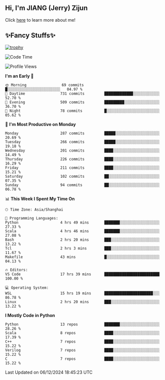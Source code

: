 ## Hi, I'm JIANG (Jerry) Zijun

Click [here](https://jzjerry.github.io/about/) to learn more about me!

## ✨Fancy Stuffs✨
[![trophy](https://github-profile-trophy.vercel.app/?username=jzjerry&theme=onedark)](https://github.com/ryo-ma/github-profile-trophy)
<!--START_SECTION:waka-->
![Code Time](http://img.shields.io/badge/Code%20Time-881%20hrs%2027%20mins-blue)

![Profile Views](http://img.shields.io/badge/Profile%20Views-0-blue)

**I'm an Early 🐤** 

```text
🌞 Morning                69 commits          █░░░░░░░░░░░░░░░░░░░░░░░░   04.97 % 
🌆 Daytime                731 commits         █████████████░░░░░░░░░░░░   52.70 % 
🌃 Evening                509 commits         █████████░░░░░░░░░░░░░░░░   36.70 % 
🌙 Night                  78 commits          █░░░░░░░░░░░░░░░░░░░░░░░░   05.62 % 
```
📅 **I'm Most Productive on Monday** 

```text
Monday                   287 commits         █████░░░░░░░░░░░░░░░░░░░░   20.69 % 
Tuesday                  266 commits         █████░░░░░░░░░░░░░░░░░░░░   19.18 % 
Wednesday                201 commits         ████░░░░░░░░░░░░░░░░░░░░░   14.49 % 
Thursday                 226 commits         ████░░░░░░░░░░░░░░░░░░░░░   16.29 % 
Friday                   211 commits         ████░░░░░░░░░░░░░░░░░░░░░   15.21 % 
Saturday                 102 commits         ██░░░░░░░░░░░░░░░░░░░░░░░   07.35 % 
Sunday                   94 commits          ██░░░░░░░░░░░░░░░░░░░░░░░   06.78 % 
```


📊 **This Week I Spent My Time On** 

```text
🕑︎ Time Zone: Asia/Shanghai

💬 Programming Languages: 
Python                   4 hrs 49 mins       ███████░░░░░░░░░░░░░░░░░░   27.33 % 
Scala                    4 hrs 46 mins       ███████░░░░░░░░░░░░░░░░░░   27.08 % 
Bash                     2 hrs 20 mins       ███░░░░░░░░░░░░░░░░░░░░░░   13.22 % 
Tcl                      2 hrs 3 mins        ███░░░░░░░░░░░░░░░░░░░░░░   11.67 % 
Makefile                 43 mins             █░░░░░░░░░░░░░░░░░░░░░░░░   04.13 % 

🔥 Editors: 
VS Code                  17 hrs 39 mins      █████████████████████████   100.00 % 

💻 Operating System: 
WSL                      15 hrs 19 mins      ██████████████████████░░░   86.78 % 
Linux                    2 hrs 20 mins       ███░░░░░░░░░░░░░░░░░░░░░░   13.22 % 
```

**I Mostly Code in Python** 

```text
Python                   13 repos            ███████░░░░░░░░░░░░░░░░░░   28.26 % 
Scala                    8 repos             ████░░░░░░░░░░░░░░░░░░░░░   17.39 % 
C++                      7 repos             ████░░░░░░░░░░░░░░░░░░░░░   15.22 % 
Verilog                  7 repos             ████░░░░░░░░░░░░░░░░░░░░░   15.22 % 
C                        7 repos             ████░░░░░░░░░░░░░░░░░░░░░   15.22 % 
```




 Last Updated on 06/12/2024 18:45:23 UTC
<!--END_SECTION:waka-->
